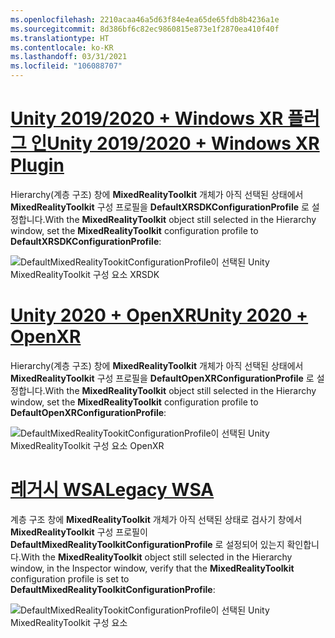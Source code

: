 ```yaml
---
ms.openlocfilehash: 2210acaa46a5d63f84e4ea65de65fdb8b4236a1e
ms.sourcegitcommit: 8d386bf6c82ec9860815e873e1f2870ea410f40f
ms.translationtype: HT
ms.contentlocale: ko-KR
ms.lasthandoff: 03/31/2021
ms.locfileid: "106088707"
---
```

# <a name="unity-20192020--windows-xr-plugin"></a>[<span data-ttu-id="73879-101">Unity 2019/2020 + Windows XR 플러그 인</span><span class="sxs-lookup"><span data-stu-id="73879-101">Unity 2019/2020 + Windows XR Plugin</span></span>](#tab/winxr)

<span data-ttu-id="73879-102">Hierarchy(계층 구조) 창에 **MixedRealityToolkit** 개체가 아직 선택된 상태에서 **MixedRealityToolkit** 구성 프로필을 **DefaultXRSDKConfigurationProfile** 로 설정합니다.</span><span class="sxs-lookup"><span data-stu-id="73879-102">With the **MixedRealityToolkit** object still selected in the Hierarchy window, set the **MixedRealityToolkit** configuration profile to **DefaultXRSDKConfigurationProfile**:</span></span>

![DefaultMixedRealityTookitConfigurationProfile이 선택된 Unity MixedRealityToolkit 구성 요소 XRSDK](../images/mr-learning-base/base-02-section6-step1-3xrsdk.png)

# <a name="unity-2020--openxr"></a>[<span data-ttu-id="73879-104">Unity 2020 + OpenXR</span><span class="sxs-lookup"><span data-stu-id="73879-104">Unity 2020 + OpenXR</span></span>](#tab/openxr)
<span data-ttu-id="73879-105">Hierarchy(계층 구조) 창에 **MixedRealityToolkit** 개체가 아직 선택된 상태에서 **MixedRealityToolkit** 구성 프로필을 **DefaultOpenXRConfigurationProfile** 로 설정합니다.</span><span class="sxs-lookup"><span data-stu-id="73879-105">With the **MixedRealityToolkit** object still selected in the Hierarchy window, set the **MixedRealityToolkit** configuration profile to **DefaultOpenXRConfigurationProfile**:</span></span>

![DefaultMixedRealityTookitConfigurationProfile이 선택된 Unity MixedRealityToolkit 구성 요소 OpenXR](../images/mr-learning-base/base-02-section6-step1-3openxr.png)

# <a name="legacy-wsa"></a>[<span data-ttu-id="73879-107">레거시 WSA</span><span class="sxs-lookup"><span data-stu-id="73879-107">Legacy WSA</span></span>](#tab/wsa)

<span data-ttu-id="73879-108">계층 구조 창에 **MixedRealityToolkit** 개체가 아직 선택된 상태로 검사기 창에서 **MixedRealityToolkit** 구성 프로필이 **DefaultMixedRealityToolkitConfigurationProfile** 로 설정되어 있는지 확인합니다.</span><span class="sxs-lookup"><span data-stu-id="73879-108">With the **MixedRealityToolkit** object still selected in the Hierarchy window, in the Inspector window, verify that the **MixedRealityToolkit** configuration profile is set to **DefaultMixedRealityToolkitConfigurationProfile**:</span></span>

![DefaultMixedRealityTookitConfigurationProfile이 선택된 Unity MixedRealityToolkit 구성 요소](../images/mr-learning-base/base-02-section6-step1-3.png)
